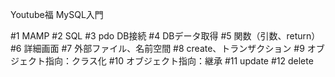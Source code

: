 Youtube福 MySQL入門

#1 MAMP
#2 SQL
#3 pdo DB接続
#4 DBデータ取得
#5 関数（引数、return）
#6 詳細画面
#7 外部ファイル、名前空間
#8 create、トランザクション
#9 オブジェクト指向：クラス化
#10 オブジェクト指向：継承
#11 update
#12 delete